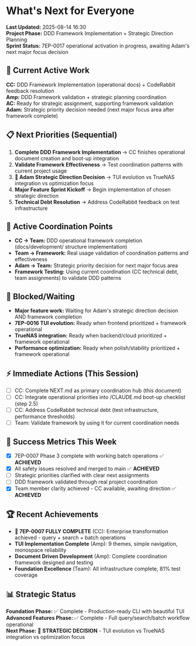 # What's Next for Everyone

**Last Updated:** 2025-08-14 16:30  
**Project Phase:** DDD Framework Implementation + Strategic Direction Planning  
**Sprint Status:** 7EP-0017 operational activation in progress, awaiting Adam's next major focus decision

## 🔄 Current Active Work
**CC:** DDD Framework Implementation (operational docs) + CodeRabbit feedback resolution  
**Amp:** DDD Framework validation + strategic planning coordination  
**AC:** Ready for strategic assignment, supporting framework validation  
**Adam:** Strategic priority decision needed (next major focus area after framework complete)

## 📋 Next Priorities (Sequential)
1. **Complete DDD Framework Implementation** → CC finishes operational document creation and boot-up integration
2. **Validate Framework Effectiveness** → Test coordination patterns with current project usage
3. **🎯 Adam Strategic Direction Decision** → TUI evolution vs TrueNAS integration vs optimization focus
4. **Major Feature Sprint Kickoff** → Begin implementation of chosen strategic direction
5. **Technical Debt Resolution** → Address CodeRabbit feedback on test infrastructure

## 🔗 Active Coordination Points
- **CC → Team:** DDD operational framework completion (docs/development/ structure implementation)
- **Team → Framework:** Real usage validation of coordination patterns and effectiveness
- **Adam → Team:** Strategic priority decision for next major focus area
- **Framework Testing:** Using current coordination (CC technical debt, team assignments) to validate DDD patterns

## 🚫 Blocked/Waiting
- **Major feature work:** Waiting for Adam's strategic direction decision AND framework completion
- **7EP-0016 TUI evolution:** Ready when frontend prioritized + framework operational
- **TrueNAS integration:** Ready when backend/cloud prioritized + framework operational
- **Performance optimization:** Ready when polish/stability prioritized + framework operational

## ⚡ Immediate Actions (This Session)
- [ ] CC: Complete NEXT.md as primary coordination hub (this document)
- [ ] CC: Integrate operational priorities into /CLAUDE.md boot-up checklist (step 2.5)
- [ ] CC: Address CodeRabbit technical debt (test infrastructure, performance thresholds)
- [ ] Team: Validate framework by using it for current coordination needs

## 🎯 Success Metrics This Week
- [x] 7EP-0007 Phase 3 complete with working batch operations ✅ **ACHIEVED**
- [x] All safety issues resolved and merged to main ✅ **ACHIEVED**
- [ ] Strategic priorities clarified with clear next assignments
- [ ] DDD framework validated through real project coordination
- [x] Team member clarity achieved - CC available, awaiting direction ✅ **ACHIEVED**

## 🏆 Recent Achievements
- **🎉 7EP-0007 FULLY COMPLETE** (CC): Enterprise transformation achieved - query + search + batch operations
- **TUI Implementation Complete** (Amp): 9 themes, simple navigation, monospace reliability
- **Document Driven Development** (Amp): Complete coordination framework designed and testing
- **Foundation Excellence** (Team): All infrastructure complete, 81% test coverage

## 📊 Strategic Status
**Foundation Phase:** ✅ Complete - Production-ready CLI with beautiful TUI  
**Advanced Features Phase:** ✅ Complete - Full query/search/batch workflow operational  
**Next Phase:** 🎯 **STRATEGIC DECISION** - TUI evolution vs TrueNAS integration vs optimization focus
